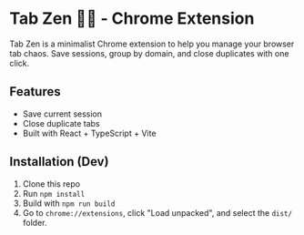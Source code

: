 # Tab Zen 🧘‍♂️ - Chrome Extension

Tab Zen is a minimalist Chrome extension to help you manage your browser tab chaos. Save sessions, group by domain, and close duplicates with one click.

## Features

- Save current session
- Close duplicate tabs
- Built with React + TypeScript + Vite

## Installation (Dev)

1. Clone this repo
2. Run `npm install`
3. Build with `npm run build`
4. Go to `chrome://extensions`, click "Load unpacked", and select the `dist/` folder.

